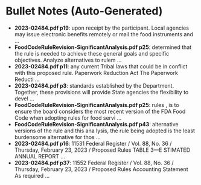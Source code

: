 # Bullet Notes (Auto-Generated)

- **2023-02484.pdf p19**: upon receipt by the participant. Local agencies may issue electronic benefits remotely or mail the food instruments and …
- **FoodCodeRuleRevision-SignificantAnalysis.pdf p25**: determined that the rule is needed to achieve these general goals and specific objectives. Analyze alternatives to rulem …
- **2023-02484.pdf p11**: any current Tribal laws that could be in conflict with this proposed rule. Paperwork Reduction Act The Paperwork Reducti …
- **2023-02484.pdf p3**: standards established by the Department. Together, these provisions will provide State agencies the flexibility to devel …
- **FoodCodeRuleRevision-SignificantAnalysis.pdf p25**: rules , is to ensure the board considers the most recent version of the FDA Food Code when adopting rules for food servi …
- **FoodCodeRuleRevision-SignificantAnalysis.pdf p43**: alternative versions of the rule and this ana lysis, the rule being adopted is the least burdensome alternative for thos …
- **2023-02484.pdf p16**: 11531 Federal Register / Vol. 88, No. 36 / Thursday, February 23, 2023 / Proposed Rules TABLE 3—E STIMATED ANNUAL REPORT …
- **2023-02484.pdf p37**: 11552 Federal Register / Vol. 88, No. 36 / Thursday, February 23, 2023 / Proposed Rules Accounting Statement As required …
